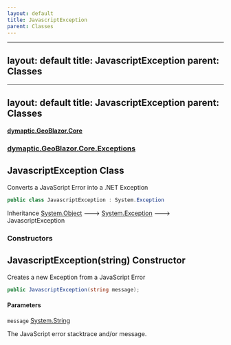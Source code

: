 ```yaml
---
layout: default
title: JavascriptException
parent: Classes
---
```

---
layout: default
title: JavascriptException
parent: Classes
---
---
layout: default
title: JavascriptException
parent: Classes
---
#### [dymaptic.GeoBlazor.Core](index.html 'index')
### [dymaptic.GeoBlazor.Core.Exceptions](index.html#dymaptic.GeoBlazor.Core.Exceptions 'dymaptic.GeoBlazor.Core.Exceptions')

## JavascriptException Class

Converts a JavaScript Error into a .NET Exception

```csharp
public class JavascriptException : System.Exception
```

Inheritance [System.Object](https://docs.microsoft.com/en-us/dotnet/api/System.Object 'System.Object') &#129106; [System.Exception](https://docs.microsoft.com/en-us/dotnet/api/System.Exception 'System.Exception') &#129106; JavascriptException
### Constructors

<a name='dymaptic.GeoBlazor.Core.Exceptions.JavascriptException.JavascriptException(string)'></a>

## JavascriptException(string) Constructor

Creates a new Exception from a JavaScript Error

```csharp
public JavascriptException(string message);
```
#### Parameters

<a name='dymaptic.GeoBlazor.Core.Exceptions.JavascriptException.JavascriptException(string).message'></a>

`message` [System.String](https://docs.microsoft.com/en-us/dotnet/api/System.String 'System.String')

The JavaScript error stacktrace and/or message.


